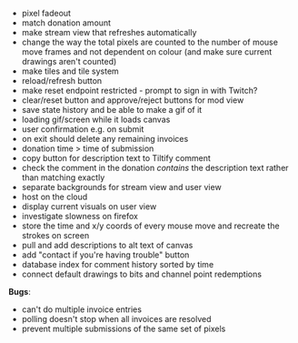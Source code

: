 * pixel fadeout
* match donation amount
* make stream view that refreshes automatically
* change the way the total pixels are counted to the number of mouse move frames and not dependent on colour (and make sure current drawings aren't counted)
* make tiles and tile system
* reload/refresh button
* make reset endpoint restricted - prompt to sign in with Twitch?
* clear/reset button and approve/reject buttons for mod view
* save state history and be able to make a gif of it
* loading gif/screen while it loads canvas
* user confirmation e.g. on submit
* on exit should delete any remaining invoices
* donation time > time of submission
* copy button for description text to Tiltify comment
* check the comment in the donation *contains* the description text rather than matching exactly
* separate backgrounds for stream view and user view
* host on the cloud
* display current visuals on user view
* investigate slowness on firefox
* store the time and x/y coords of every mouse move and recreate the strokes on screen
* pull and add descriptions to alt text of canvas
* add "contact if you're having trouble" button
* database index for comment history sorted by time
* connect default drawings to bits and channel point redemptions

**Bugs**:
* can't do multiple invoice entries
* polling doesn't stop when all invoices are resolved
* prevent multiple submissions of the same set of pixels